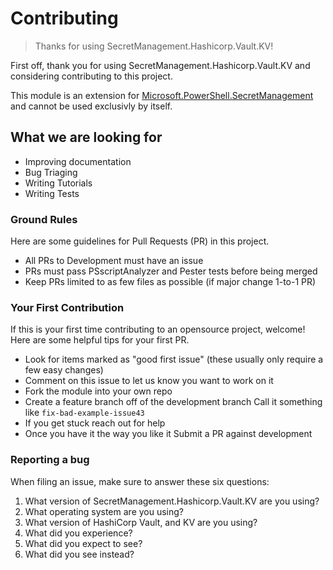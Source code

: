 # Contributing

>Thanks for using SecretManagement.Hashicorp.Vault.KV!

First off, thank you for using SecretManagement.Hashicorp.Vault.KV and considering contributing to this project.

This module is an extension for [Microsoft.PowerShell.SecretManagement](https://github.com/powershell/secretmanagement) and cannot be used exclusivly by itself.

## What we are looking for

- Improving documentation
- Bug Triaging
- Writing Tutorials
- Writing Tests

### Ground Rules

Here are some guidelines for Pull Requests (PR) in this project.

- All PRs to Development must have an issue
- PRs must pass PSscriptAnalyzer and Pester tests before being merged
- Keep PRs limited to as few files as possible (if major change 1-to-1 PR)

### Your First Contribution

If this is your first time contributing to an opensource project, welcome! Here are some helpful tips for your first PR.

- Look for items marked as "good first issue" (these usually only require a few easy changes)
- Comment on this issue to let us know you want to work on it
- Fork the module into your own repo
- Create a feature branch off of the development branch
    Call it something like `fix-bad-example-issue43`
- If you get stuck reach out for help
- Once you have it the way you like it Submit a PR against development

### Reporting a bug

When filing an issue, make sure to answer these six questions:

1. What version of SecretManagement.Hashicorp.Vault.KV are you using?
2. What operating system are you using?
3. What version of HashiCorp Vault, and KV are you using?
4. What did you experience?
5. What did you expect to see?
6. What did you see instead?
